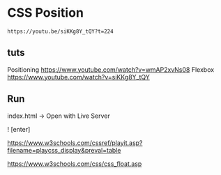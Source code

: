 # CSS Position
    https://youtu.be/siKKg8Y_tQY?t=224

## tuts
Positioning
    https://www.youtube.com/watch?v=wmAP2xvNs08
Flexbox
    https://www.youtube.com/watch?v=siKKg8Y_tQY

## Run
index.html -> Open with Live Server

! [enter]

https://www.w3schools.com/cssref/playit.asp?filename=playcss_display&preval=table

https://www.w3schools.com/css/css_float.asp